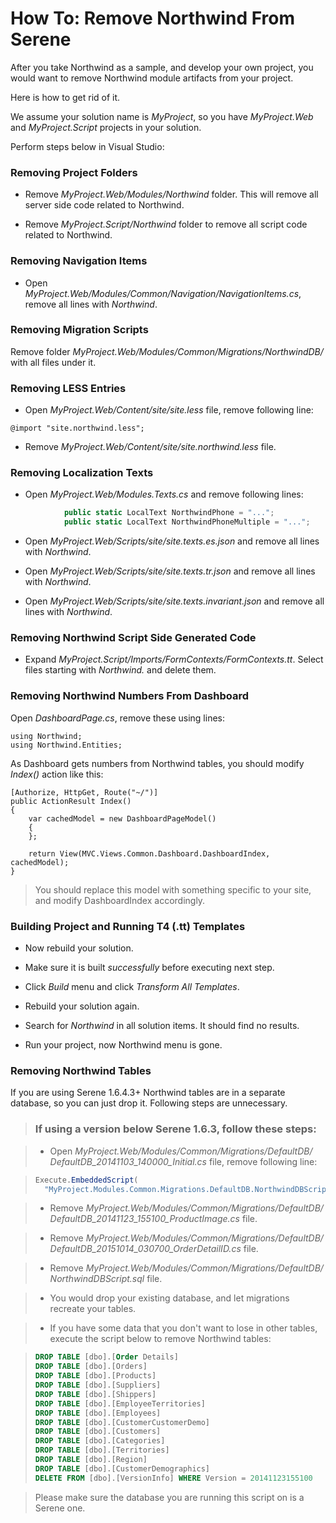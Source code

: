 
# How To: Remove Northwind From Serene

After you take Northwind as a sample, and develop your own project, you would want to remove Northwind module artifacts from your project. 

Here is how to get rid of it.

We assume your solution name is *MyProject*, so you have *MyProject.Web* and *MyProject.Script* projects in your solution.

Perform steps below in Visual Studio:


### Removing Project Folders

* Remove *MyProject.Web/Modules/Northwind* folder. This will remove all server side code related to Northwind.

* Remove *MyProject.Script/Northwind* folder to remove all script code related to Northwind.


### Removing Navigation Items

* Open *MyProject.Web/Modules/Common/Navigation/NavigationItems.cs*, remove all lines with *Northwind*.

### Removing Migration Scripts

Remove folder *MyProject.Web/Modules/Common/Migrations/NorthwindDB/* with all files under it.

### Removing LESS Entries 

* Open *MyProject.Web/Content/site/site.less* file, remove following line:
    
```less
@import "site.northwind.less";
```

* Remove *MyProject.Web/Content/site/site.northwind.less* file.


### Removing Localization Texts

* Open *MyProject.Web/Modules.Texts.cs* and remove following lines:

```cs
            public static LocalText NorthwindPhone = "...";
            public static LocalText NorthwindPhoneMultiple = "...";
```

* Open *MyProject.Web/Scripts/site/site.texts.es.json* and remove all lines with *Northwind*.

* Open *MyProject.Web/Scripts/site/site.texts.tr.json* and remove all lines with *Northwind*.

* Open *MyProject.Web/Scripts/site/site.texts.invariant.json* and remove all lines with *Northwind*.


### Removing Northwind Script Side Generated Code

* Expand *MyProject.Script/Imports/FormContexts/FormContexts.tt*. Select files starting with *Northwind.* and delete them.
 
### Removing Northwind Numbers From Dashboard 

Open *DashboardPage.cs*, remove these using lines:

```
using Northwind;
using Northwind.Entities;
```

As Dashboard gets numbers from Northwind tables, you should modify *Index()* action like this:

```
[Authorize, HttpGet, Route("~/")]
public ActionResult Index()
{
    var cachedModel = new DashboardPageModel()
    {
    };

    return View(MVC.Views.Common.Dashboard.DashboardIndex, cachedModel);
}
```

> You should replace this model with something specific to your site, and modify DashboardIndex accordingly.


### Building Project and Running T4 (.tt) Templates

* Now rebuild your solution.

* Make sure it is built *successfully* before executing next step.

* Click *Build* menu and click *Transform All Templates*.

* Rebuild your solution again.

* Search for *Northwind* in all solution items. It should find no results.

* Run your project, now Northwind menu is gone.


### Removing Northwind Tables

If you are using Serene 1.6.4.3+ Northwind tables are in a separate database, so you can just drop it. Following steps are unnecessary.


> ### If using a version below Serene 1.6.3, follow these steps:

> * Open *MyProject.Web/Modules/Common/Migrations/DefaultDB/ DefaultDB_20141103_140000_Initial.cs* file, remove following line:


>```cs
> Execute.EmbeddedScript(
>   "MyProject.Modules.Common.Migrations.DefaultDB.NorthwindDBScript.sql");
>```

>* Remove *MyProject.Web/Modules/Common/Migrations/DefaultDB/ DefaultDB_20141123_155100_ProductImage.cs* file.

>* Remove *MyProject.Web/Modules/Common/Migrations/DefaultDB/ DefaultDB_20151014_030700_OrderDetailID.cs* file.

>* Remove *MyProject.Web/Modules/Common/Migrations/DefaultDB/ NorthwindDBScript.sql* file.


> * You would drop your existing database, and let migrations recreate your tables.

> * If you have some data that you don't want to lose in other tables, execute the script below to remove Northwind tables:

>```sql
>DROP TABLE [dbo].[Order Details]
>DROP TABLE [dbo].[Orders]
>DROP TABLE [dbo].[Products]
>DROP TABLE [dbo].[Suppliers]
>DROP TABLE [dbo].[Shippers]
>DROP TABLE [dbo].[EmployeeTerritories]
>DROP TABLE [dbo].[Employees]
>DROP TABLE [dbo].[CustomerCustomerDemo]
>DROP TABLE [dbo].[Customers]
>DROP TABLE [dbo].[Categories]
>DROP TABLE [dbo].[Territories]
>DROP TABLE [dbo].[Region]
>DROP TABLE [dbo].[CustomerDemographics]
>DELETE FROM [dbo].[VersionInfo] WHERE Version = 20141123155100
>```

> Please make sure the database you are running this script on is a Serene one.
